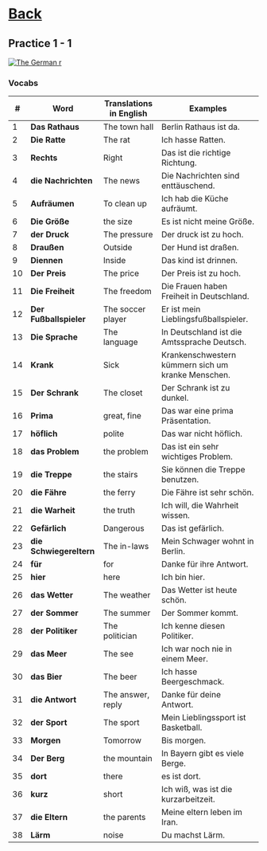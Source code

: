 # [Back](../a1/README.md)

## Practice 1 - 1

<a href="https://www.youtube.com/watch?v=fLNPsFOnTWI&list=PL5QyCnFPRx0GxaFjdAVkx7K9TfEklY4sg&index=4" target="_blank">
    <img src="http://i3.ytimg.com/vi/fLNPsFOnTWI/maxresdefault.jpg" 
    alt="The German r"/></a>

### Vocabs
<table>
 <thead>
  <tr>
   <th>#</th>
   <th>Word</th>
   <th>Translations in English</th>
   <th>Examples</th>
  </tr>
 </thead>
 <tbody>
  <tr>
   <td>1</td>
   <td><strong>Das Rathaus</strong></td>
   <td>The town hall</td>
   <td>Berlin Rathaus ist da.</td>
  </tr>
  <tr>
   <td>2</td>
   <td><strong>Die Ratte</strong></td>
   <td>The rat</td>
   <td>Ich hasse Ratten.</td>
  </tr>
  <tr>
   <td>3</td>
   <td><strong>Rechts</strong></td>
   <td>Right</td>
   <td>Das ist die richtige Richtung.</td>
  </tr>
  <tr>
   <td>4</td>
   <td><strong>die Nachrichten</strong></td>
   <td>The news</td>
   <td>Die Nachrichten sind enttäuschend.</td>
  </tr>
  <tr>
   <td>5</td>
   <td><strong>Aufräumen</strong></td>
   <td>To clean up</td>
   <td>Ich hab die Küche aufräumt.</td>
  </tr>
  <tr>
   <td>6</td>
   <td><strong>Die Größe</strong></td>
   <td>the size</td>
   <td>Es ist nicht meine Größe.</td>
  </tr>
  <tr>
   <td>7</td>
   <td><strong>der Druck</strong></td>
   <td>The pressure</td>
   <td>Der druck ist zu hoch.</td>
  </tr>
  <tr>
   <td>8</td>
   <td><strong>Draußen</strong></td>
   <td>Outside</td>
   <td>Der Hund ist draßen.</td>
  </tr>
  <tr>
   <td>9</td>
   <td><strong>Diennen</strong></td>
   <td>Inside</td>
   <td>Das kind ist drinnen.</td>
  </tr>
  <tr>
   <td>10</td>
   <td><strong>Der Preis</strong></td>
   <td>The price</td>
   <td>Der Preis ist zu hoch.</td>
  </tr>
  <tr>
   <td>11</td>
   <td><strong>Die Freiheit</strong></td>
   <td>The freedom</td>
   <td>Die Frauen haben Freiheit in Deutschland.</td>
  </tr>
  <tr>
   <td>12</td>
   <td><strong>Der Fußballspieler</strong></td>
   <td>The soccer player</td>
   <td>Er ist mein Lieblingsfußballspieler.</td>
  </tr>
  <tr>
   <td>13</td>
   <td><strong>Die Sprache</strong></td>
   <td>The language</td>
   <td>In Deutschland ist die Amtssprache Deutsch.</td>
  </tr>
  <tr>
   <td>14</td>
   <td><strong>Krank</strong></td>
   <td>Sick</td>
   <td>Krankenschwestern kümmern sich um kranke Menschen.</td>
  </tr>
  <tr>
   <td>15</td>
   <td><strong>Der Schrank</strong></td>
   <td>The closet</td>
   <td>Der Schrank ist zu dunkel.</td>
  </tr>
  <tr>
   <td>16</td>
   <td><strong>Prima</strong></td>
   <td>great, fine</td>
   <td>Das war eine prima Präsentation.</td>
  </tr>
  <tr>
   <td>17</td>
   <td><strong>höflich</strong></td>
   <td>polite</td>
   <td>Das war nicht höflich.</td>
  </tr>
  <tr>
   <td>18</td>
   <td><strong>das Problem</strong></td>
   <td>the problem</td>
   <td>Das ist ein sehr wichtiges Problem.</td>
  </tr>
  <tr>
   <td>19</td>
   <td><strong>die Treppe</strong></td>
   <td>the stairs</td>
   <td>Sie können die Treppe benutzen.</td>
  </tr>
  <tr>
   <td>20</td>
   <td><strong>die Fähre</strong></td>
   <td>the ferry</td>
   <td>Die Fähre ist sehr schön.</td>
  </tr>
  <tr>
   <td>21</td>
   <td><strong>die Warheit</strong></td>
   <td>the truth</td>
   <td>Ich will, die Wahrheit wissen.</td>
  </tr>
  <tr>
   <td>22</td>
   <td><strong>Gefärlich</strong></td>
   <td>Dangerous</td>
   <td>Das ist gefärlich.</td>
  </tr>
  <tr>
   <td>23</td>
   <td><strong>die Schwiegereltern</strong></td>
   <td>The in-laws</td>
   <td>Mein Schwager wohnt in Berlin.</td>
  </tr>
  <tr>
   <td>24</td>
   <td><strong>für</strong></td>
   <td>for</td>
   <td>Danke für ihre Antwort.</td>
  </tr>
  <tr>
   <td>25</td>
   <td><strong>hier</strong></td>
   <td>here</td>
   <td>Ich bin hier.</td>
  </tr>
  <tr>
   <td>26</td>
   <td><strong>das Wetter</strong></td>
   <td>The weather</td>
   <td>Das Wetter ist heute schön.</td>
  </tr>
  <tr>
   <td>27</td>
   <td><strong>der Sommer</strong></td>
   <td>The summer</td>
   <td>Der Sommer kommt.</td>
  </tr>
  <tr>
   <td>28</td>
   <td><strong>der Politiker</strong></td>
   <td>The politician</td>
   <td>Ich kenne diesen Politiker.</td>
  </tr>
  <tr>
   <td>29</td>
   <td><strong>das Meer</strong></td>
   <td>The see</td>
   <td>Ich war noch nie in einem Meer.</td>
  </tr>
  <tr>
   <td>30</td>
   <td><strong>das Bier</strong></td>
   <td>The beer</td>
   <td>Ich hasse Beergeschmack.</td>
  </tr>
  <tr>
   <td>31</td>
   <td><strong>die Antwort</strong></td>
   <td>The answer, reply</td>
   <td>Danke für deine Antwort.</td>
  </tr>
  <tr>
   <td>32</td>
   <td><strong>der Sport</strong></td>
   <td>The sport</td>
   <td>Mein Lieblingssport ist Basketball.</td>
  </tr>
  <tr>
   <td>33</td>
   <td><strong>Morgen</strong></td>
   <td>Tomorrow</td>
   <td>Bis morgen.</td>
  </tr>
  <tr>
   <td>34</td>
   <td><strong>Der Berg</strong></td>
   <td>the mountain</td>
   <td>In Bayern gibt es viele Berge.</td>
  </tr>
  <tr>
   <td>35</td>
   <td><strong>dort</strong></td>
   <td>there</td>
   <td>es ist dort.</td>
  </tr>
  <tr>
   <td>36</td>
   <td><strong>kurz</strong></td>
   <td>short</td>
   <td>Ich wiß, was ist die kurzarbeitzeit.</td>
  </tr>
  <tr>
   <td>37</td>
   <td><strong>die Eltern</strong></td>
   <td>the parents</td>
   <td>Meine eltern leben im Iran.</td>
  </tr>
  <tr>
   <td>38</td>
   <td><strong>Lärm</strong></td>
   <td>noise</td>
   <td>Du machst Lärm.</td>
  </tr>
 </tbody>
</table>
